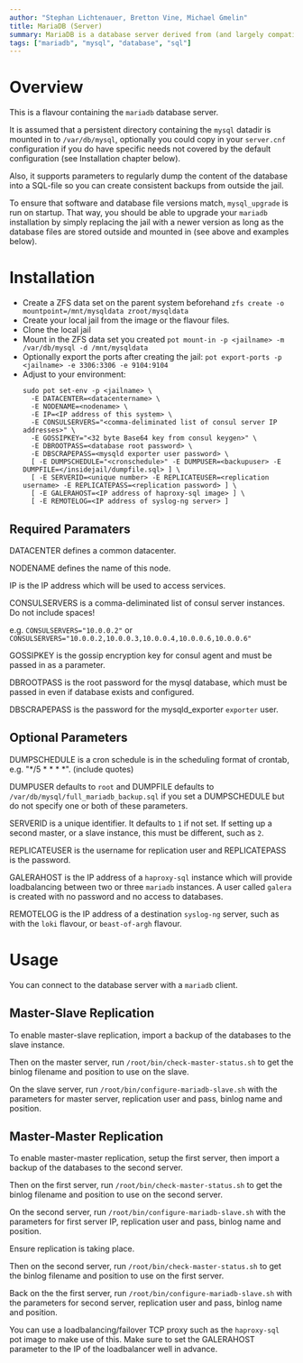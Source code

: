 ```yaml
---
author: "Stephan Lichtenauer, Bretton Vine, Michael Gmelin"
title: MariaDB (Server)
summary: MariaDB is a database server derived from (and largely compatible with) MySQL.
tags: ["mariadb", "mysql", "database", "sql"]
---
```


# Overview

This is a flavour containing the ```mariadb``` database server.

It is assumed that a persistent directory containing the ```mysql``` datadir is mounted in to ```/var/db/mysql```, optionally you could copy in your ```server.cnf``` configuration if you do have specific needs not covered by the default configuration (see Installation chapter below).

Also, it supports parameters to regularly dump the content of the database into a SQL-file so you can create consistent backups from outside the jail.

To ensure that software and database file versions match, ```mysql_upgrade``` is run on startup. That way, you should be able to upgrade your ```mariadb``` installation by simply replacing the jail with a newer version as long as the database files are stored outside and mounted in (see above and examples below).

# Installation

* Create a ZFS data set on the parent system beforehand
  ```zfs create -o mountpoint=/mnt/mysqldata zroot/mysqldata```
* Create your local jail from the image or the flavour files.
* Clone the local jail
* Mount in the ZFS data set you created
  ```pot mount-in -p <jailname> -m /var/db/mysql -d /mnt/mysqldata```
* Optionally export the ports after creating the jail:
  ```pot export-ports -p <jailname> -e 3306:3306 -e 9104:9104```
* Adjust to your environment:
  ```
  sudo pot set-env -p <jailname> \
    -E DATACENTER=<datacentername> \
    -E NODENAME=<nodename> \
    -E IP=<IP address of this system> \
    -E CONSULSERVERS="<comma-deliminated list of consul server IP addresses>" \
    -E GOSSIPKEY="<32 byte Base64 key from consul keygen>" \
    -E DBROOTPASS=<database root password> \
    -E DBSCRAPEPASS=<mysqld exporter user password> \
    [ -E DUMPSCHEDULE="<cronschedule>" -E DUMPUSER=<backupuser> -E DUMPFILE=</insidejail/dumpfile.sql> ] \
    [ -E SERVERID=<unique number> -E REPLICATEUSER=<replication username> -E REPLICATEPASS=<replication password> ] \
    [ -E GALERAHOST=<IP address of haproxy-sql image> ] \
    [ -E REMOTELOG=<IP address of syslog-ng server> ]
  ```

## Required Paramaters

DATACENTER defines a common datacenter.

NODENAME defines the name of this node.

IP is the IP address which will be used to access services.

CONSULSERVERS is a comma-deliminated list of consul server instances. Do not include spaces!

e.g. ```CONSULSERVERS="10.0.0.2"``` or ```CONSULSERVERS="10.0.0.2,10.0.0.3,10.0.0.4,10.0.0.6,10.0.0.6"```

GOSSIPKEY is the gossip encryption key for consul agent and must be passed in as a parameter.

DBROOTPASS is the root password for the mysql database, which must be passed in even if database exists and configured.

DBSCRAPEPASS is the password for the mysqld_exporter ```exporter``` user.

## Optional Parameters

DUMPSCHEDULE is a cron schedule is in the scheduling format of crontab, e.g. "*/5 * * * *". (include quotes)

DUMPUSER defaults to ```root``` and DUMPFILE defaults to ```/var/db/mysql/full_mariadb_backup.sql``` if you set a DUMPSCHEDULE but do not specify one or both of these parameters.

SERVERID is a unique identifier. It defaults to `1` if not set. If setting up a second master, or a slave instance, this must be different, such as `2`.

REPLICATEUSER is the username for replication user and REPLICATEPASS is the password.

GALERAHOST is the IP address of a `haproxy-sql` instance which will provide loadbalancing between two or three `mariadb` instances. A user called `galera` is created with no password and no access to databases.

REMOTELOG is the IP address of a destination ```syslog-ng``` server, such as with the ```loki``` flavour, or ```beast-of-argh``` flavour.

# Usage

You can connect to the database server with a ```mariadb``` client.

## Master-Slave Replication

To enable master-slave replication, import a backup of the databases to the slave instance. 

Then on the master server, run `/root/bin/check-master-status.sh` to get the binlog filename and position to use on the slave.

On the slave server, run `/root/bin/configure-mariadb-slave.sh` with the parameters for master server, replication user and pass, binlog name and position.

## Master-Master Replication

To enable master-master replication, setup the first server, then import a backup of the databases to the second server.

Then on the first server, run `/root/bin/check-master-status.sh` to get the binlog filename and position to use on the second server.

On the second server, run `/root/bin/configure-mariadb-slave.sh` with the parameters for first server IP, replication user and pass, binlog name and position.

Ensure replication is taking place.

Then on the second server, run `/root/bin/check-master-status.sh` to get the binlog filename and position to use on the first server.

Back on the the first server, run `/root/bin/configure-mariadb-slave.sh` with the parameters for second server, replication user and pass, binlog name and position.

You can use a loadbalancing/failover TCP proxy such as the `haproxy-sql` pot image to make use of this. Make sure to set the GALERAHOST parameter to the IP of the loadbalancer well in advance. 

